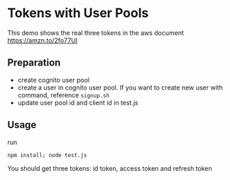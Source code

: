 # Tokens with User Pools

This demo shows the real three tokens in the aws document https://amzn.to/2fo77UI

## Preparation

* create cognito user pool
* create a user in cognito user pool. If you want to create new user with command, reference `signup.sh`
* update user pool id and client id in test.js

## Usage

run 

    npm install; node test.js

You should get three tokens: id token, access token and refresh token
